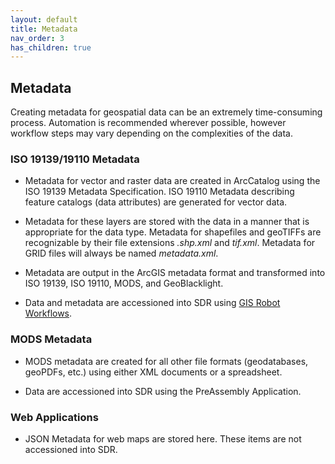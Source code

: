 ```yaml
---
layout: default
title: Metadata
nav_order: 3
has_children: true
---
```

## Metadata

Creating metadata for geospatial data can be an extremely time-consuming process. Automation is recommended wherever possible, however workflow steps may vary depending on the complexities of the data.

### ISO 19139/19110 Metadata

* Metadata for vector and raster data are created in ArcCatalog using the ISO 19139 Metadata Specification. ISO 19110 Metadata describing feature catalogs (data attributes) are generated for vector data.

* Metadata for these layers are stored with the data in a manner that is appropriate for the data type. Metadata for shapefiles and geoTIFFs are recognizable by their file extensions _.shp.xml_ and _tif.xml_. Metadata for GRID files will always be named _metadata.xml_. 
 
* Metadata are output in the ArcGIS metadata format and transformed into ISO 19139, ISO 19110, MODS, and GeoBlacklight.

* Data and metadata are accessioned into SDR using [GIS Robot Workflows](https://github.com/sul-dlss/gis-robot-suite).

### MODS Metadata

* MODS metadata are created for all other file formats (geodatabases, geoPDFs, etc.) using either XML documents or a spreadsheet.

* Data are accessioned into SDR using the PreAssembly Application. 

### Web Applications

* JSON Metadata for web maps are stored here. These items are not accessioned into SDR.
